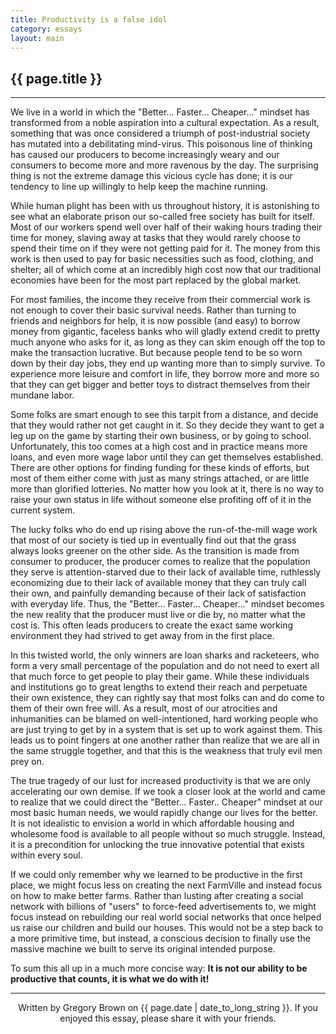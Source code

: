 ```yaml
---
title: Productivity is a false idol
category: essays
layout: main
---
```


## {{ page.title }}

---

We live in a world in which the "Better... Faster... Cheaper..." mindset
has transformed from a noble aspiration into a cultural expectation. As a 
result, something that was once considered a triumph of post-industrial
society has mutated into a debilitating mind-virus. This poisonous line of
thinking has caused our producers to become increasingly weary and our 
consumers to become more and more ravenous by the day. The surprising thing
is not the extreme damage this vicious cycle has done; it is our tendency 
to line up willingly to help keep the machine running.

While human plight has been with us throughout history, it is
astonishing to see what an elaborate prison our so-called free society 
has built for itself. Most of our workers spend well over half of their 
waking hours trading their time for money, slaving away at tasks that they 
would rarely choose to spend their time on if they were not getting paid 
for it. The money from this work is then used to pay for basic necessities such
as food, clothing, and shelter; all of which come at an incredibly high cost now
that our traditional economies have been for the most part replaced by the
global market. 

For most families, the income they receive from their commercial
work is not enough to cover their basic survival needs. Rather than turning to
friends and neighbors for help, it is now possible (and easy) to borrow money
from gigantic, faceless banks who will gladly extend credit to pretty much
anyone who asks for it, as long as they can skim enough off the top to make the
transaction lucrative. But because people tend to be so worn down by their day
jobs, they end up wanting more than to simply survive. To experience more
leisure and comfort in life, they borrow more and more so that they can get
bigger and better toys to distract themselves from their mundane labor.

Some folks are smart enough to see this tarpit from a distance, and decide that
they would rather not get caught in it. So they decide they want to get a leg up
on the game by starting their own business, or by going to school.
Unfortunately, this too comes at a high cost and in practice means more loans,
and even more wage labor until they can get themselves established. There are
other options for finding funding for these kinds of efforts, but most of them
either come with just as many strings attached, or are little more than
glorified lotteries. No matter how you look at it, there is no way to raise your
own status in life without someone else profiting off of it in the current
system.

The lucky folks who do end up rising above the run-of-the-mill wage work that
most of our society is tied up in eventually find out that the grass always
looks greener on the other side. As the transition is made from consumer to
producer, the producer comes to realize that the population they serve is
attention-starved due to their lack of available time, ruthlessly economizing
due to their lack of available money that they can truly call their own, and
painfully demanding because of their lack of satisfaction with everyday life.
Thus, the "Better... Faster... Cheaper..." mindset becomes the new reality that
the producer must live or die by, no matter what the cost is. This often leads
producers to create the exact same working environment they had strived to get
away from in the first place.

In this twisted world, the only winners are loan sharks and racketeers, who form
a very small percentage of the population and do not need to exert all that much
force to get people to play their game. While these individuals and institutions
go to great lengths to extend their reach and perpetuate their own existence,
they can rightly say that most folks can and do come to them of their own free
will. As a result, most of our atrocities and inhumanities can be blamed on
well-intentioned, hard working people who are just trying to get by in a system
that is set up to work against them. This leads us to point fingers at one
another rather than realize that we are all in the same struggle together, and
that this is the weakness that truly evil men prey on.

The true tragedy of our lust for increased productivity is that we are only
accelerating our own demise. If we took a closer look at the world and came to
realize that we could direct the "Better... Faster.. Cheaper" mindset at our
most basic human needs, we would rapidly change our lives for the better. It is
not idealistic to envision a world in which affordable housing and wholesome
food is available to all people without so much struggle. Instead, it is a precondition
for unlocking the true innovative potential that exists within every soul.

If we could only remember why we learned to be productive in the first place, we 
might focus less on creating the next FarmVille and instead focus on how to 
make better farms. Rather than lusting after creating a social network with
billions of "users" to force-feed advertisements to, we might focus instead
on rebuilding our real world social networks that once helped us raise 
our children and build our houses. This would not be a step back to a more
primitive time, but instead, a conscious decision to finally use the massive
machine we built to serve its original intended purpose.

To sum this all up in a much more concise way: **It is not our ability to be
productive that counts, it is what we do with it!**

---

<p style="text-align: center; font-size: 1.0em">Written by Gregory Brown on {{ page.date | date_to_long_string }}. If you enjoyed this essay, please share it with your friends.</p>
